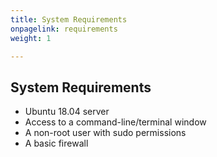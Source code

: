 ```yaml
---
title: System Requirements
onpagelink: requirements
weight: 1

---
```


System Requirements
-------------------

- Ubuntu 18.04 server
- Access to a command-line/terminal window
- A non-root user with sudo permissions
- A basic firewall
 